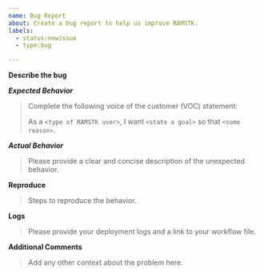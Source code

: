 ```yaml
---
name: Bug Report
about: Create a bug report to help us improve RAMSTK.
labels:
  - status:newissue
  - type:bug

---
```


**Describe the bug**

***Expected Behavior***

> Complete the following voice of the customer (VOC) statement:
>
> As a `<type of RAMSTK user>`, I want `<state a goal>` so that `<some reason>`.

***Actual Behavior***

> Please provide a clear and concise description of the unexpected behavior.

**Reproduce**

> Steps to reproduce the behavior.

**Logs**

> Please provide your deployment logs and a link to your workflow file.

**Additional Comments**

> Add any other context about the problem here.
